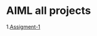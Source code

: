 # AIML all projects
1.[Assigment-1](https://github.com/M-Rishik-Reddy/AI-ML/blob/main/Assignment_1.ipynb)

